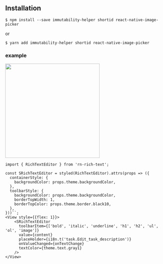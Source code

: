 ## Installation

`$ npm install --save immutability-helper shortid react-native-image-picker` 

or 

`$ yarn add immutability-helper shortid react-native-image-picker`


### example


<img style="width: 300px; height: auto; border-width: 1px; border-color: #eeeeee" src="https://git.base.vn/base-rn/rn-rich-text/raw/master/sample/image-sample.png" />

```
import { RichTextEditor } from 'rn-rich-text';

const SRichTextEditor = styled(RichTextEditor).attrs(props => ({
  containerStyle: {
    backgroundColor: props.theme.backgroundColor,
  },
  toolbarStyle: {
    backgroundColor: props.theme.backgroundColor,
    borderTopWidth: 1,
    borderTopColor: props.theme.border.black10,
  },
}))``;
<View style={{flex: 1}}>
    <SRichTextEditor
      toolbarItem={['bold', 'italic', 'underline', 'h1', 'h2', 'ul', 'ol', 'image']}
      value={content}
      placeHolder={i18n.t('task.Edit_task_description')}
      onValueChanged={onTextChange}
      textColor={theme.text.gray1}
    />
</View>
```

